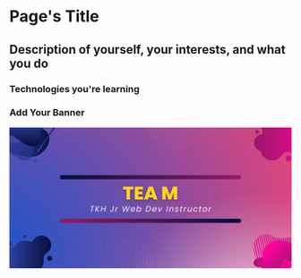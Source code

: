 # Page's Title
## Description of yourself, your interests, and what you do
### Technologies you're learning
### Add Your Banner
![Tea's Banner](https://raw.githubusercontent.com/teaattkh/teaattkh/main/Blue%20Pink%20Gradient%20Fashion%20Banner.jpg)
